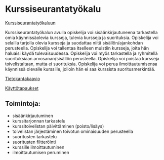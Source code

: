 # Kurssiseurantatyökalu

[Kurssiseurantatyökaluun](https://courseeditor.herokuapp.com/)

Kurssiseurantatyökalun avulla opiskelija voi sisäänkirjautuneena tarkastella omia
käynnissäolevia kursseja, tulevia kursseja ja suorituksia. Opiskelija voi
selailla tarjolla olevia kursseja ja suodattaa niitä sisällön/ajankohdan perusteella.
Opiskelija voi tallentaa itselleen muistiin kursseja, joita hän haluaisi käydä 
tulevaisuudessa. Opiskelija voi myös tarkastella ja ryhmitellä suorituksiaan 
arvosanan/sisällön perusteella. Opiskelija voi poistaa kursseja toivelistaltaan,
mutta ei suorituksia. Opiskelija voi perua ilmoittautumisensa käynnissä olevalle kurssille,
jolloin hän ei saa kurssista suoritusmerkintää.

[Tietokantakaavio](https://github.com/AnnaKuokkanen/Kurssiseuranta/blob/master/Dokumentaatio/Tietokantakaavio.png)

[Käyttötapaukset](https://github.com/AnnaKuokkanen/Kurssiseuranta/blob/master/Dokumentaatio/k%C3%A4ytt%C3%B6tapaukset.txt)

## Toimintoja: 

* sisäänkirjautuminen
* kurssitarjonnan tarkastelu
* kurssitoivelistan päivittäminen (poisto/lisäys)
* toivelistan järjestäminen toivotun ominaisuuden perusteella
* suoritusten tarkastelu
* suoritusten filtteröinti
* kurssille ilmoittautuminen
* ilmoittautumisen peruminen
